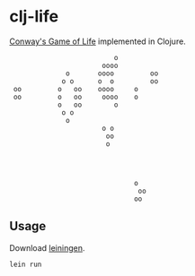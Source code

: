 # clj-life

[Conway's Game of Life][1] implemented in Clojure.

[1]: https://en.wikipedia.org/wiki/Conway%27s_Game_of_Life

```
                          o
                       oooo
              o       oooo         oo
             o o      o  o         oo
 oo         o   oo    oooo     o
 oo         o   oo     oooo    o
            o   oo        o
             o o
              o
                       o o
                        oo
                        o




                               o
                                oo
                               oo
```

## Usage

Download [leiningen][2].

[2]: http://leiningen.org/

```
lein run
```
